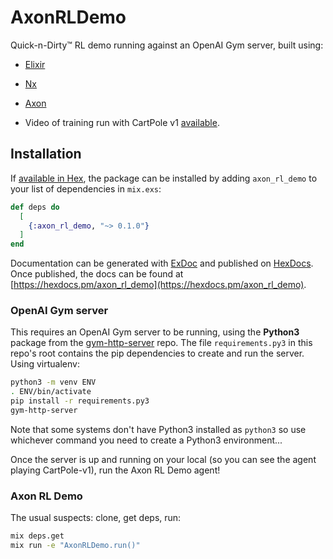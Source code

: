 # AxonRLDemo

Quick-n-Dirty™ RL demo running against an OpenAI Gym server, built using:

- [Elixir](https://elixir-lang.org/)
- [Nx](https://github.com/elixir-nx/nx)
- [Axon](https://github.com/elixir-nx/axon)

- Video of training run with CartPole v1 [available](https://youtu.be/DsmE0VQgc5E).

## Installation

If [available in Hex](https://hex.pm/docs/publish), the package can be installed
by adding `axon_rl_demo` to your list of dependencies in `mix.exs`:

```elixir
def deps do
  [
    {:axon_rl_demo, "~> 0.1.0"}
  ]
end
```

Documentation can be generated with [ExDoc](https://github.com/elixir-lang/ex_doc)
and published on [HexDocs](https://hexdocs.pm). Once published, the docs can
be found at [https://hexdocs.pm/axon_rl_demo](https://hexdocs.pm/axon_rl_demo).

### OpenAI Gym server

This requires an OpenAI Gym server to be running, using the **Python3** package from the [gym-http-server](https://github.com/saravanabalagi/gym-http-server) repo.  The file `requirements.py3` in this repo's root contains the pip dependencies to create and run the server.  Using virtualenv:

```bash
python3 -m venv ENV
. ENV/bin/activate
pip install -r requirements.py3
gym-http-server
```

Note that some systems don't have Python3 installed as `python3` so use whichever command you need to create a Python3 environment...

Once the server is up and running on your local (so you can see the agent playing CartPole-v1), run the Axon RL Demo agent!

### Axon RL Demo

The usual suspects: clone, get deps, run:

```bash
mix deps.get
mix run -e "AxonRLDemo.run()"
```
